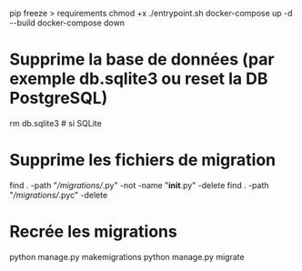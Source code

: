 pip freeze > requirements
chmod +x ./entrypoint.sh
docker-compose up -d --build
docker-compose down

# Supprime la base de données (par exemple db.sqlite3 ou reset la DB PostgreSQL)
rm db.sqlite3  # si SQLite

# Supprime les fichiers de migration
find . -path "*/migrations/*.py" -not -name "__init__.py" -delete
find . -path "*/migrations/*.pyc" -delete

# Recrée les migrations
python manage.py makemigrations
python manage.py migrate
